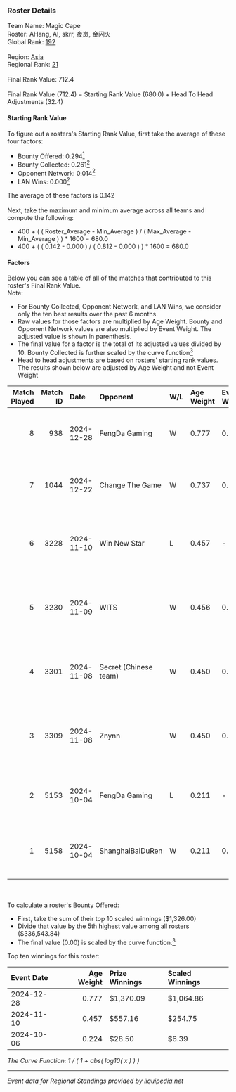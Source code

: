 ### Roster Details<br />
Team Name: Magic Cape<br />
Roster: AHang, AI, skrr, 夜岚, 金闪火<br />
Global Rank: [192](../../standings_global_2025_03_01.md)<br />
<br />
Region: [Asia]( ../../standings_asia_2025_03_01.md)<br />
Regional Rank: [21]( ../../standings_asia_2025_03_01.md)<br />
<br />
Final Rank Value:  712.4<br />
<br />
Final Rank Value (712.4) = Starting Rank Value (680.0) + Head To Head Adjustments (32.4)<br />

#### Starting Rank Value<br />
To figure out a rosters's Starting Rank Value, first take the average of these four factors:<br />
- Bounty Offered: 0.294[<sup>1</sup>](#table2)
- Bounty Collected: 0.261[<sup>2</sup>](#table1)
- Opponent Network: 0.014[<sup>2</sup>](#table1)
- LAN Wins: 0.000[<sup>2</sup>](#table1)

The average of these factors is 0.142<br />
<br />
Next, take the maximum and minimum average across all teams and compute the following:<br />
- 400 + ( ( Roster_Average - Min_Average ) / ( Max_Average - Min_Average ) ) * 1600 = 680.0
- 400 + ( ( 0.142 - 0.000 ) / ( 0.812 - 0.000 ) ) * 1600 = 680.0


#### Factors<br />
Below you can see a table of all of the matches that contributed to this roster's Final Rank Value.<br />
Note:<br />

- For Bounty Collected, Opponent Network, and LAN Wins, we consider only the ten best results over the past 6 months.
- Raw values for those factors are multiplied by Age Weight. Bounty and Opponent Network values are also multiplied by Event Weight. The adjusted value is shown in parenthesis.
- The final value for a factor is the total of its adjusted values divided by 10. Bounty Collected is further scaled by the curve function[<sup>3</sup>](#curveFunction)
- Head to head adjustments are based on rosters' starting rank values. The results shown below are adjusted by Age Weight and not Event Weight
<span id="table1"></span><br />


| Match Played | Match ID | Date       | Opponent              | W/L | Age Weight | Event Weight | Bounty Collected | Opponent Network | LAN Wins  | H2H Adj. | Roster                         |
| -: | -: | :- | :- | :- | :- | :- | :- | :- | :- | -: | :- |
|            8 |      938 | 2024-12-28 | FengDa Gaming         | W   | 0.777      | 0.286        | 0.008 (0.002)    | 0.454 (0.101)    | 0 (0.000) |    13.04 | AHang, AI, skrr, 夜岚, 金闪火       |
|            7 |     1044 | 2024-12-22 | Change The Game       | W   | 0.737      | 0.286        | 0.061 (0.013)    | 0.140 (0.029)    | 0 (0.000) |    14.72 | AHang, AI, skrr, 夜岚, 金闪火       |
|            6 |     3228 | 2024-11-10 | Win New Star          | L   | 0.457      | -            | -                | -                | -         |    -8.16 | AHang, skrr, 深渊之王, 野玫瑰の幻想, 金闪火 |
|            5 |     3230 | 2024-11-09 | WITS                  | W   | 0.456      | 0.298        | 0.000 (0.000)    | 0.046 (0.006)    | 0 (0.000) |     5.42 | AHang, skrr, 深渊之王, 野玫瑰の幻想, 金闪火 |
|            4 |     3301 | 2024-11-08 | Secret (Chinese team) | W   | 0.450      | 0.298        | 0.000 (0.000)    | 0.023 (0.003)    | 0 (0.000) |     5.09 | AHang, skrr, 深渊之王, 野玫瑰の幻想, 金闪火 |
|            3 |     3309 | 2024-11-08 | Znynn                 | W   | 0.450      | 0.298        | 0.000 (0.000)    | 0.000 (0.000)    | 0 (0.000) |     3.75 | AHang, skrr, 深渊之王, 野玫瑰の幻想, 金闪火 |
|            2 |     5153 | 2024-10-04 | FengDa Gaming         | L   | 0.211      | -            | -                | -                | -         |    -3.13 | skrr, 夜岚, 深渊之王, 金闪火, 阿杭        |
|            1 |     5158 | 2024-10-04 | ShanghaiBaiDuRen      | W   | 0.211      | 0.242        | 0.000 (0.000)    | 0.000 (0.000)    | 0 (0.000) |     1.67 | skrr, 夜岚, 深渊之王, 金闪火, 阿杭        |

<br />
<span id="table2"></span><br />
To calculate a roster's Bounty Offered:<br />

- First, take the sum of their top 10 scaled winnings ($1,326.00)
- Divide that value by the 5th highest value among all rosters ($336,543.84)
- The final value (0.00) is scaled by the curve function.[<sup>3</sup>](#curveFunction)

Top ten winnings for this roster:<br />

| Event Date | Age Weight | Prize Winnings | Scaled Winnings |
| :- | -: | :- | :- |
| 2024-12-28 |      0.777 | $1,370.09      | $1,064.86       |
| 2024-11-10 |      0.457 | $557.16        | $254.75         |
| 2024-10-06 |      0.224 | $28.50         | $6.39           |


<span id="curveFunction"></span>_The Curve Function: 1 / ( 1 + abs( log10( x ) ) )_<br />

---
_Event data for Regional Standings provided by liquipedia.net_<br />
